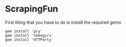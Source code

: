 # <h1>ScrapingFun</h1>
First thing that you have to do is install the required gems
```
gem install 'pry'
gem install 'nokogiri'
gem install 'HTTParty'
```
  
